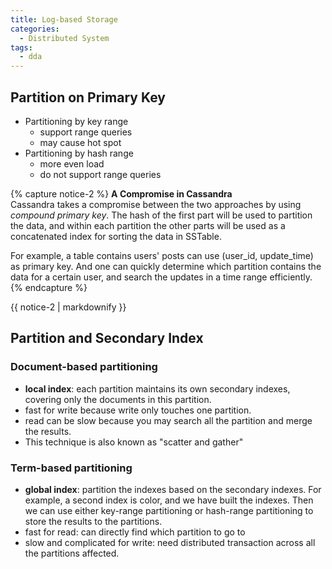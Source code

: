 ```yaml
---
title: Log-based Storage
categories:
  - Distributed System
tags:
  - dda
---
```


## Partition on Primary Key
- Partitioning by key range
  - support range queries
  - may cause hot spot
- Partitioning by hash range
  - more even load
  - do not support range queries

{% capture notice-2 %}
**A Compromise in Cassandra**  
Cassandra takes a compromise between the two approaches by using *compound primary key*. The hash of the first part will be used to partition the data, and within each partition the other parts will be used as a concatenated index for sorting the data in SSTable.

For example, a table contains users' posts can use (user_id, update_time) as primary key. And one can quickly determine which partition contains the data for a certain user, and search the updates in a time range efficiently.
{% endcapture %}

<div class="notice--info">{{ notice-2 | markdownify }}</div>

## Partition and Secondary Index
### Document-based partitioning
- **local index**: each partition maintains its own secondary indexes, covering only the documents in this partition.
- fast for write because write only touches one partition.
- read can be slow because you may search all the partition and merge the results.
- This technique is also known as "scatter and gather"
### Term-based partitioning
- **global index**: partition the indexes based on the secondary indexes.
  For example, a second index is color, and we have built the indexes. Then we can use either key-range partitioning or hash-range partitioning to store the results to the partitions.
- fast for read: can directly find which partition to go to
- slow and complicated for write: need distributed transaction across all the partitions affected.
  
